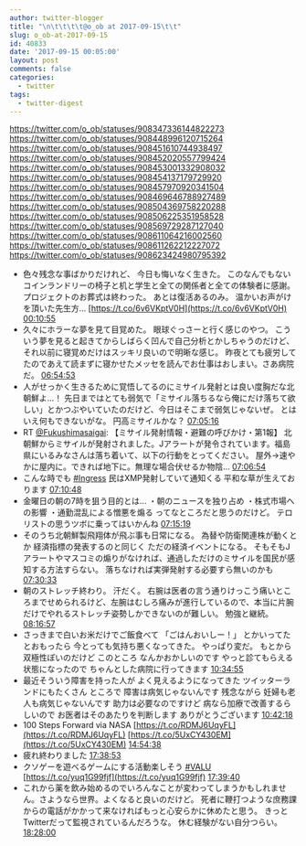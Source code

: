 ```yaml
---
author: twitter-blogger
title: "\n\t\t\t\t@o_ob at 2017-09-15\t\t"
slug: o_ob-at-2017-09-15
id: 40833
date: '2017-09-15 00:05:00'
layout: post
comments: false
categories:
  - twitter
tags:
  - twitter-digest
---
```


https://twitter.com/o_ob/statuses/908347336144822273 https://twitter.com/o_ob/statuses/908448996120715264 https://twitter.com/o_ob/statuses/908451610744938497 https://twitter.com/o_ob/statuses/908452020557799424 https://twitter.com/o_ob/statuses/908453001332908032 https://twitter.com/o_ob/statuses/908454137179729920 https://twitter.com/o_ob/statuses/908457970920341504 https://twitter.com/o_ob/statuses/908469646788927489 https://twitter.com/o_ob/statuses/908504369758220288 https://twitter.com/o_ob/statuses/908506225351958528 https://twitter.com/o_ob/statuses/908569729287127040 https://twitter.com/o_ob/statuses/908611064216002560 https://twitter.com/o_ob/statuses/908611262212227072 https://twitter.com/o_ob/statuses/908623424980795392  

*   色々残念な事ばかりだけれど、 今日も悔いなく生きた。 このなんでもないコインランドリーの椅子と机と学生と全ての関係者と全ての体験者に感謝。 プロジェクトのお葬式は終わった。 あとは復活あるのみ。 温かいお声がけを頂いた先生方… [https://t.co/6v6VKptV0H](https://t.co/6v6VKptV0H) [00:10:55](https://twitter.com/o_ob/statuses/908347336144822273)
*   久々にホラーな夢を見て目覚めた。 眼球ぐっさーと行く感じのやつ。 こういう夢を見ると起きてからしばらく凹んで自己分析とかしちゃうのだけど、それ以前に寝覚めだけはスッキリ良いので明晰な感じ。 昨夜とても疲労してたのであえて読まずに寝かせたメッセを読んでお仕事はおしまい。さあ病院だ。 [06:54:53](https://twitter.com/o_ob/statuses/908448996120715264)
*   人がせっかく生きるために覚悟してるのにミサイル発射とは良い度胸だな北朝鮮よ…！ 先日まではとても弱気で「ミサイル落ちるなら俺にだけ落ちて欲しい」とかつぶやいていたのだけど、今日はそこまで弱気じゃないぜ。 とはいえ何もできないがな。 円高ミサイルかな？ [07:05:16](https://twitter.com/o_ob/statuses/908451610744938497)
*   RT [@Fukushimasaigai](https://twitter.com/Fukushimasaigai): 【ミサイル発射情報・避難の呼びかけ・第1報】 北朝鮮からミサイルが発射されました。Jアラートが発令されています。福島県にいるみなさんは落ち着いて、以下の行動をとってください。 屋外→速やかに屋内に。できれば地下に。無理な場合伏せるか物陰… [07:06:54](https://twitter.com/o_ob/statuses/908452020557799424)
*   こんな時でも [#Ingress](https://twitter.com/search?q=%23Ingress&src=hash) 民はXMP発射していて通知くる 平和な草が生えております [07:10:48](https://twitter.com/o_ob/statuses/908453001332908032)
*   金曜日の朝の7時を狙う目的とは… ・朝のニュースを独り占め ・株式市場への影響 ・通勤混乱による憎悪を煽る ってなところだと思うのだけど。 テロリストの思うツボに乗ってはいかんね [07:15:19](https://twitter.com/o_ob/statuses/908454137179729920)
*   そのうち北朝鮮製飛翔体が飛ぶ事も日常になる。 為替や防衛関連株が動くとか 経済指標の発表するのと同じく ただの経済イベントになる。 そもそもJアラートやマスコミの煽りがなければ、通過しただけのミサイルを国民が感知する方法すらない。 落ちなければ実弾発射する必要すら無いのかも [07:30:33](https://twitter.com/o_ob/statuses/908457970920341504)
*   朝のストレッチ終わり。 汗だく。 右腕は医者の言う通りけっこう痛いところまでせめられるけど、左腕はむしろ痛みが進行しているので、本当に片腕だけでやれるストレッチ姿勢しかできないのが難しい。 勉強と継続。 [08:16:57](https://twitter.com/o_ob/statuses/908469646788927489)
*   さっきまで白いお米だけでご飯食べて 「ごはんおいしー！」 とかいってたとおもったら 今とっても気持ち悪くなってきた。 やっぱり変だ。 もとから双極性ぽいのだけど このところ なんかおかしいのです やっと診てもらえる状態になったので ちゃんとした病院に行ってきます [10:34:55](https://twitter.com/o_ob/statuses/908504369758220288)
*   最近そういう障害を持った人が よく見えるようになってきた ツイッターランドにもたくさん ところで 障害は病気じゃないんです 残念ながら 妊婦も老人も病気じゃないんです 助力は必要なのですけど 病なら加療で改善するらしいので お医者はそのあたりを判断します ありがとうございます [10:42:18](https://twitter.com/o_ob/statuses/908506225351958528)
*   100 Steps Forward via NASA [https://t.co/RDMJ6UqyFL](https://t.co/RDMJ6UqyFL) [https://t.co/5UxCY430EM](https://t.co/5UxCY430EM) [14:54:38](https://twitter.com/o_ob/statuses/908569729287127040)
*   疲れ終わりました [17:38:53](https://twitter.com/o_ob/statuses/908611064216002560)
*   クソゲーを遊べるゲームにする活動楽しそう [#VALU](https://twitter.com/search?q=%23VALU&src=hash) [https://t.co/yuq1G99fjf](https://t.co/yuq1G99fjf) [17:39:40](https://twitter.com/o_ob/statuses/908611262212227072)
*   これから薬を飲み始めるのでいろんなことが変わってしまうかもしれません。さようなら世界。よくなると良いのだけど。 死者に鞭打つような庶務課からの電話がかかって来なければもっと心安らかに休めたと思う。 きっとTwitterだって監視されているんだろうな。 休む経験がない自分つらい。 [18:28:00](https://twitter.com/o_ob/statuses/908623424980795392)